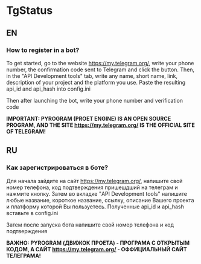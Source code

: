 # TgStatus

## EN
### How to register in a bot?

To get started, go to the website https://my.telegram.org/, write your phone number, the confirmation code sent to Telegram and click the button. Then, in the "API Development tools" tab, write any name, short name, link, description of your project and the platform you use. Paste the resulting api_id and api_hash into config.ini

Then after launching the bot, write your phone number and verification code

**IMPORTANT: PYROGRAM (PROET ENGINE) IS AN OPEN SOURCE PROGRAM, AND THE SITE https://my.telegram.org/ IS THE OFFICIAL SITE OF TELEGRAM!**

## RU
 ### Как зарегистрироваться в боте?

Для начала зайдите на сайт https://my.telegram.org/, напишите свой номер телефона, код подтверждения пришешдший на телеграм и нажмите кнопку. Затем во вкладке "API Development tools" напишите любые название, короткое название, ссылку, описание Вашего проекта и платформу которой Вы пользуетесь. Полученные api_id и api_hash вставьте в config.ini

Затем после запуска бота напишите свой номер телефона и код подтверждения

**ВАЖНО: PYROGRAM (ДВИЖОК ПРОЕТА) - ПРОГРАМА С ОТКРЫТЫМ КОДОМ, А САЙТ https://my.telegram.org/ - ОФФИЦИАЛЬНЫЙ САЙТ ТЕЛЕГРАМА!**

